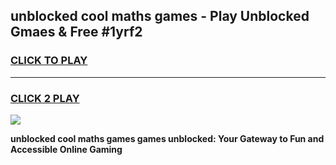 
## unblocked cool maths games - Play Unblocked Gmaes & Free #1yrf2
<h3>
<a href="https://news.freeplayer.one?title=unblocked_cool_maths_games&ref=24F">CLICK TO PLAY</a></h3>
<hr>

<h3>
<a href="https://news.freeplayer.one?title=unblocked_cool_maths_games&ref=24F">CLICK 2 PLAY</a>
  
</h3>

<a href="https://news.freeplayer.one?title=unblocked_cool_maths_games&ref=24F/"><img src="https://clearcache.store/games.png"></a>


**unblocked cool maths games games unblocked: Your Gateway to Fun and Accessible Online Gaming**
